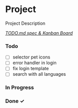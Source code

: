 # Project

Project Description

<em>[TODO.md spec & Kanban Board](https://bit.ly/3fCwKfM)</em>

### Todo

- [ ] selector pet icons  
- [ ] error handler in login  
- [ ] fix login template  
- [ ] search with all languages

### In Progress


### Done ✓



